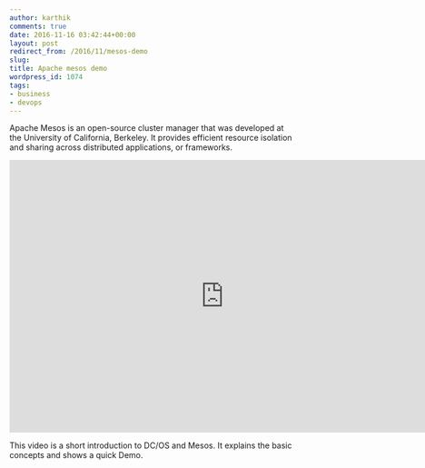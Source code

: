 ```yaml
---
author: karthik
comments: true
date: 2016-11-16 03:42:44+00:00
layout: post
redirect_from: /2016/11/mesos-demo
slug:
title: Apache mesos demo 
wordpress_id: 1074
tags:
- business
- devops
---
```


Apache Mesos is an open-source cluster manager that was developed at the University of California, Berkeley. It provides efficient resource isolation and sharing across distributed applications, or frameworks.







<iframe width="754" height="480" src="https://www.youtube.com/embed/GSdtcr8YmMg" frameborder="0" allowfullscreen></iframe>









This video is a short introduction to DC/OS and Mesos. It explains the basic concepts and shows a quick Demo.

